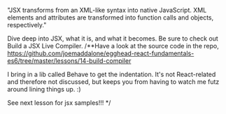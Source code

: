"JSX transforms from an XML-like syntax into native JavaScript. XML elements and attributes are transformed into function calls and objects, respectively."

Dive deep into JSX, what it is, and what it becomes. Be sure to check out Build a JSX Live Compiler.
/**Have a look at the source code in the repo, https://github.com/joemaddalone/egghead-react-fundamentals-es6/tree/master/lessons/14-build-compiler

I bring in a lib called Behave to get the indentation. It's not React-related and therefore not discussed, but keeps you from having to watch me futz around lining things up. :)
 
 See next lesson for jsx samples!!!
 */
